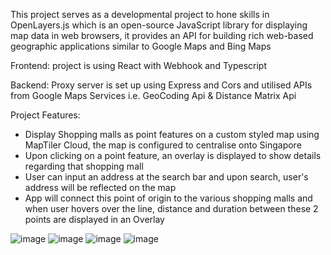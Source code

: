 This project serves as a developmental project to hone skills in OpenLayers.js which is an open-source JavaScript library for displaying map data in web browsers, it provides an API for building rich web-based geographic applications similar to Google Maps and Bing Maps

Frontend: project is using React with Webhook and Typescript

Backend: Proxy server is set up using Express and Cors and utilised APIs from Google Maps Services i.e. GeoCoding Api & Distance Matrix Api

Project Features:
- Display Shopping malls as point features on a custom styled map using MapTiler Cloud, the map is configured to centralise onto Singapore
- Upon clicking on a point feature, an overlay is displayed to show details regarding that shopping mall
- User can input an address at the search bar and upon search, user's address will be reflected on the map
- App will connect this point of origin to the various shopping malls and when user hovers over the line, distance and duration between these 2 points are displayed in an Overlay

![image](https://github.com/Bennyphoe/Shopping-malls-OL/assets/48516318/cb81f35a-a6b7-45ca-bcde-4b50d3cf11d1)
![image](https://github.com/Bennyphoe/Shopping-malls-OL/assets/48516318/2202e68d-dbd3-4c24-9edf-16d29897cd5f)
![image](https://github.com/Bennyphoe/Shopping-malls-OL/assets/48516318/fdc19a35-236f-43e2-9f56-df41e0462117)
![image](https://github.com/Bennyphoe/Shopping-malls-OL/assets/48516318/2930f2b4-3cfd-443c-935e-b80fb48c231c)
